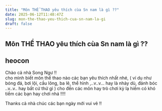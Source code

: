 ```yaml
---
title: "Môn THỂ THAO yêu thích cùa Sn nam là gì ??"
date: 2025-06-12T11:48:47Z
slug: mon-the-thao-yeu-thich-cua-sn-nam-la-gi
draft: false
---
```


## Môn THỂ THAO yêu thích cùa Sn nam là gì ??

## heocon

Chào cả nhà Song Ngư !!  
cho mình biết môn thể thao nào các bạn yêu thích nhất nhé, 
( ví dụ như bóng đá, bơi lội, cầu lông, ba lê, thể hình ,..v..v... hay là nhảy dù, đánh bóc ..v..v.. hay bất cứ thứ gì ) cho đến các môn hay trò chơi kỳ lạ hiếm có khó tiềm các bạn hay chơi nhá !!!! 
 
Thanks cả nhà
chúc các bạn ngày mới vui vẽ !!